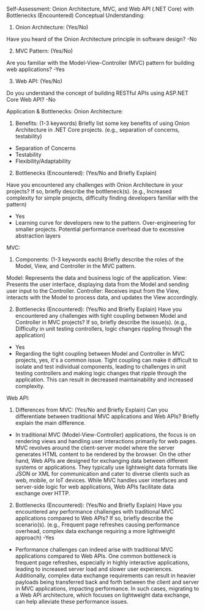 Self-Assessment: Onion Architecture, MVC, and Web API (.NET Core) with Bottlenecks (Encountered)
Conceptual Understanding:

1. Onion Architecture: (Yes/No) 
 
Have you heard of the Onion Architecture principle in software design? -No

2. MVC Pattern: (Yes/No) 
 
Are you familiar with the Model-View-Controller (MVC) pattern for building web applications? -Yes

3. Web API: (Yes/No) 
 
Do you understand the concept of building RESTful APIs using ASP.NET Core Web API? -No

Application & Bottlenecks:
Onion Architecture:
1. Benefits: (1-3 keywords) 
Briefly list some key benefits of using Onion Architecture in .NET Core projects. (e.g., separation of concerns, testability)
- Separation of Concerns
- Testability
- Flexibility/Adaptability
 
2. Bottlenecks (Encountered): (Yes/No and Briefly Explain)
 
Have you encountered any challenges with Onion Architecture in your projects? If so, briefly describe the bottleneck(s). (e.g., Increased complexity for simple projects, difficulty finding developers familiar with the pattern)
- Yes
- Learning curve for developers new to the pattern. Over-engineering for smaller projects. Potential performance overhead due to excessive abstraction layers

MVC:
1. Components: (1-3 keywords each)
Briefly describe the roles of the Model, View, and Controller in the MVC pattern.
 
Model: Represents the data and business logic of the application.
View: Presents the user interface, displaying data from the Model and sending user input to the Controller.
Controller: Receives input from the View, interacts with the Model to process data, and updates the View accordingly.
 
2. Bottlenecks (Encountered): (Yes/No and Briefly Explain) 
Have you encountered any challenges with tight coupling between Model and Controller in MVC projects? If so, briefly describe the issue(s). (e.g., Difficulty in unit testing controllers, logic changes rippling through the application)
- Yes
- Regarding the tight coupling between Model and Controller in MVC projects, yes, it's a common issue. Tight coupling can make it difficult to isolate and test individual components, leading to challenges in unit testing controllers and making logic changes that ripple through the application. This can result in decreased maintainability and increased complexity.

Web API:
1. Differences from MVC: (Yes/No and Briefly Explain)
Can you differentiate between traditional MVC applications and Web APIs? Briefly explain the main difference.
- In traditional MVC (Model-View-Controller) applications, the focus is on rendering views and handling user interactions primarily for web pages. MVC revolves around the client-server model where the server generates HTML content to be rendered by the browser. On the other hand, Web APIs are designed for exchanging data between different systems or applications. They typically use lightweight data formats like JSON or XML for communication and cater to diverse clients such as web, mobile, or IoT devices. While MVC handles user interfaces and server-side logic for web applications, Web APIs facilitate data exchange over HTTP.
  
2. Bottlenecks (Encountered): (Yes/No and Briefly Explain)
Have you encountered any performance challenges with traditional MVC applications compared to Web APIs? If so, briefly describe the scenario(s). (e.g., Frequent page refreshes causing performance overhead, complex data exchange requiring a more lightweight approach)
-Yes
- Performance challenges can indeed arise with traditional MVC applications compared to Web APIs. One common bottleneck is frequent page refreshes, especially in highly interactive applications, leading to increased server load and slower user experiences. Additionally, complex data exchange requirements can result in heavier payloads being transferred back and forth between the client and server in MVC applications, impacting performance. In such cases, migrating to a Web API architecture, which focuses on lightweight data exchange, can help alleviate these performance issues.
